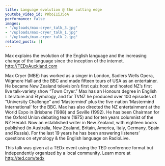 ```yaml
---
title: Language evolution @ the cutting edge
youtube_video_id: PRboI1iJ5oA
performance: false
images:
- "/uploads/max-cryer_talk_3.jpg"
- "/uploads/max-cryer_talk_1.jpg"
- "/uploads/max-cryer_talk_2.jpg"
related_posts: []
---
```


Max explains the evolution of the English language and the increasing change of the language since the inception of the internet.
http://TEDxAuckland.com

Max Cryer (MBE) has worked as a singer in London, Sadlers Wells Opera, Wigmore Hall and the BBC and made fifteen tours of USA as an entertainer. He became New Zealand television’s first quiz host and hosted NZ’s first live talk-variety show “Town Cryer.” Max has an Honours degree in English Literature and Etymology, and for TVNZ he produced over 100 episodes of “University Challenge” and ‘Mastermind’ plus the five-nation ‘Mastermind International’ for the BBC. Max has also directed the NZ entertainment at the World Expo in Brisbane (1988) and Seville (1992). He has been Chairman for the Oxford Union debating team (1975) and for ten years columnist of the NZ Herald. Now an established writer in New Zealand, with eighteen books published (in Australia, New Zealand, Britain, America, Italy, Germany, Spain and Russia). For the last 19 years he has been answering listeners’ questions on etymology & the English language on RadioLive.

This talk was given at a TEDx event using the TED conference format but independently organized by a local community. Learn more at http://ted.com/tedx
